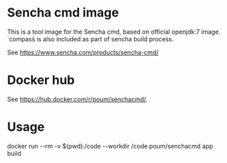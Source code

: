 # Sencha cmd image

This is a tool image for the Sencha cmd, based on official openjdk:7 image. `compass̀ is also included as part of sencha build process.

See https://www.sencha.com/products/sencha-cmd/

# Docker hub

See https://hub.docker.com/r/poum/senchacmd/.

# Usage

  docker run --rm -v $(pwd):/code --workdir /code poum/senchacmd app build

